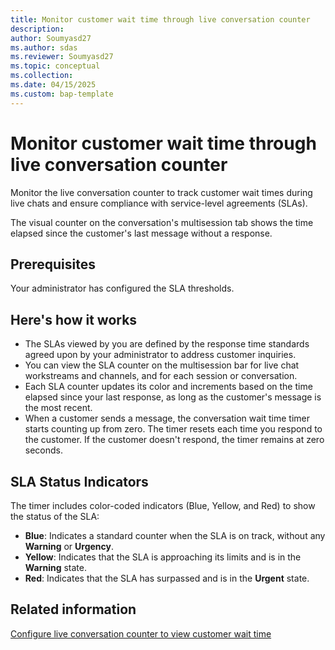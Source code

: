 ```yaml
---
title: Monitor customer wait time through live conversation counter
description: 
author: Soumyasd27
ms.author: sdas
ms.reviewer: Soumyasd27
ms.topic: conceptual
ms.collection: 
ms.date: 04/15/2025
ms.custom: bap-template
---
```


# Monitor customer wait time through live conversation counter

Monitor the live conversation counter to track customer wait times during live chats and ensure compliance with service-level agreements (SLAs).

The visual counter on the conversation's multisession tab shows the time elapsed since the customer's last message without a response.

## Prerequisites

Your administrator has configured the SLA thresholds.

## Here's how it works

- The SLAs viewed by you are defined by the response time standards agreed upon by your administrator to address customer inquiries.
- You can view the SLA counter on the multisession bar for live chat workstreams and channels, and for each session or conversation.
- Each SLA counter updates its color and increments based on the time elapsed since your last response, as long as the customer's message is the most recent.
- When a customer sends a message, the conversation wait time timer starts counting up from zero. The timer resets each time you respond to the customer. If the customer doesn't respond, the timer remains at zero seconds. 

## **SLA Status Indicators**

The timer includes color-coded indicators (Blue, Yellow, and Red) to show the status of the SLA: 

- **Blue**: Indicates a standard counter when the SLA is on track, without any **Warning** or **Urgency**.
- **Yellow**: Indicates that the SLA is approaching its limits and is in the **Warning** state.
- **Red**: Indicates that the SLA has surpassed and is in the **Urgent** state. 

## Related information

[Configure live conversation counter to view customer wait time](../administer/configure-live-conv-counter.md#configure-live-conversation-counter-to-view-customer-wait-time)

